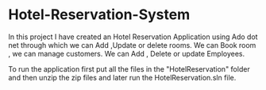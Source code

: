 # Hotel-Reservation-System
In this project I have created an Hotel Reservation Application using Ado dot net through which we can Add ,Update or delete rooms. 
We can Book room , we can manage customers.
We can Add , Delete or update Employees.


To run the application first put all the files in the "HotelReservation" folder and then unzip the zip files and later run the HotelReservation.sln file.
